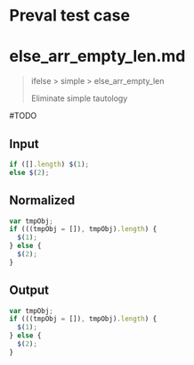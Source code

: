 # Preval test case

# else_arr_empty_len.md

> ifelse > simple > else_arr_empty_len
>
> Eliminate simple tautology

#TODO

## Input

`````js filename=intro
if ([].length) $(1);
else $(2);
`````

## Normalized

`````js filename=intro
var tmpObj;
if (((tmpObj = []), tmpObj).length) {
  $(1);
} else {
  $(2);
}
`````

## Output

`````js filename=intro
var tmpObj;
if (((tmpObj = []), tmpObj).length) {
  $(1);
} else {
  $(2);
}
`````
